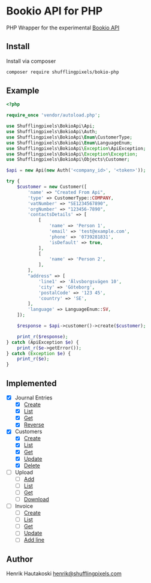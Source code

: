 # Bookio API for PHP

PHP Wrapper for the experimental [Bookio API](https://docs.bokio.se/reference/overview)

## Install

Install via composer

```sh
composer require shufflingpixels/bokio-php
```

## Example

```php
<?php

require_once 'vendor/autoload.php';

use Shufflingpixels\BokioApi\Api;
use Shufflingpixels\BokioApi\Auth;
use Shufflingpixels\BokioApi\Enum\CustomerType;
use Shufflingpixels\BokioApi\Enum\LanguageEnum;
use Shufflingpixels\BokioApi\Exception\ApiException;
use Shufflingpixels\BokioApi\Exception\Exception;
use Shufflingpixels\BokioApi\Objects\Customer;

$api = new Api(new Auth('<company_id>', '<token>'));

try {
    $customer = new Customer([
        'name' => "Created From Api",
        'type' => CustomerType::COMPANY,
        'vatNumber' => "SE1234567890",
        'orgNumber' => "123456-7890",
        'contactsDetails' => [
            [
                'name' => 'Person 1',
                'email' => 'test@example.com',
                'phone' => '0739281831',
                'isDefault' => true,
            ],
            [
                'name' => 'Person 2',
            ],
        ],
        "address" => [
            'line1' => 'Älvsborgsvägen 10',
            'city' => 'Göteborg',
            'postalCode' => '123 45',
            'country' => 'SE',
        ],
        'language' => LanguageEnum::SV,
    ]);

    $response = $api->customer()->create($customer);

    print_r($response);
} catch (ApiException $e) {
    print_r($e->getError());
} catch (Exception $e) {
    print_r($e);
}
```

## Implemented

- [x] Journal Entries
    - [x] [Create](https://docs.bokio.se/reference/post-journalentry)
    - [x] [List](https://docs.bokio.se/reference/get-journalentry)
    - [x] [Get](https://docs.bokio.se/reference/get-journalentries-journalid)
    - [x] [Reverse](https://docs.bokio.se/reference/reverse-journalentry)

- [x] Customers
    - [x] [Create](https://docs.bokio.se/reference/post-customer)
    - [x] [List](https://docs.bokio.se/reference/get-customer)
    - [x] [Get](https://docs.bokio.se/reference/get-customers-customerid)
    - [x] [Update](https://docs.bokio.se/reference/put-customer)
    - [x] [Delete](https://docs.bokio.se/reference/delete-customer)

- [ ] Upload
    - [ ] [Add](https://docs.bokio.se/reference/add-upload) 
    - [ ] [List](https://docs.bokio.se/reference/get-uploads) 
    - [ ] [Get](https://docs.bokio.se/reference/get-upload) 
    - [ ] [Download](https://docs.bokio.se/reference/download-upload) 

- [ ] Invoice
    - [ ] [Create](https://docs.bokio.se/reference/post-invoice)
    - [ ] [List](https://docs.bokio.se/reference/get-invoice)
    - [ ] [Get](https://docs.bokio.se/reference/get-invoice)
    - [ ] [Update](https://docs.bokio.se/reference/put-invoice)
    - [ ] [Add line](https://docs.bokio.se/reference/post-invoice-lineitem)

## Author

Henrik Hautakoski <henrik@shufflingpixels.com>
